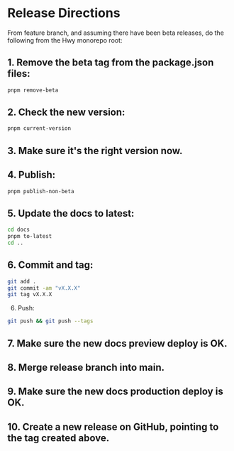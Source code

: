 # Release Directions

From feature branch, and assuming there have been beta releases,
do the following from the Hwy monorepo root:

## 1. Remove the beta tag from the package.json files:

```sh
pnpm remove-beta
```

## 2. Check the new version:

```sh
pnpm current-version
```

## 3. Make sure it's the right version now.

## 4. Publish:

```sh
pnpm publish-non-beta
```

## 5. Update the docs to latest:

```sh
cd docs
pnpm to-latest
cd ..
```

## 6. Commit and tag:

```sh
git add .
git commit -am "vX.X.X"
git tag vX.X.X
```

6. Push:

```sh
git push && git push --tags
```

## 7. Make sure the new docs preview deploy is OK.

## 8. Merge release branch into main.

## 9. Make sure the new docs production deploy is OK.

## 10. Create a new release on GitHub, pointing to the tag created above.

